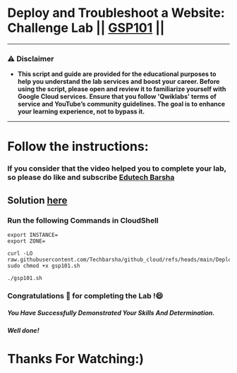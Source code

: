 # Deploy and Troubleshoot a Website: Challenge Lab || [GSP101](https://www.cloudskillsboost.google/focuses/1734?parent=catalog) ||
---
### ⚠️ Disclaimer
- **This script and guide are provided for  the educational purposes to help you understand the lab services and boost your career. Before using the script, please open and review it to familiarize yourself with Google Cloud services. Ensure that you follow 'Qwiklabs' terms of service and YouTube’s community guidelines. The goal is to enhance your learning experience, not to bypass it.**
---
# Follow the instructions:
### If you consider that the video helped you to complete your lab, so please do like and subscribe [Edutech Barsha](https://www.youtube.com/@edutechbarsha)
## Solution [here](https://youtu.be/T5vr5fS1awg)

### Run the following Commands in CloudShell

```
export INSTANCE=
export ZONE=
```
```
curl -LO raw.githubusercontent.com/Techbarsha/github_cloud/refs/heads/main/Deploy%20and%20Troubleshoot%20a%20Website%3A%20Challenge%20Lab/gsp101.sh
sudo chmod +x gsp101.sh

./gsp101.sh
```
### Congratulations 🎉 for completing the Lab !😄

##### *You Have Successfully Demonstrated Your Skills And Determination.*

#### *Well done!*

# Thanks For Watching:)
